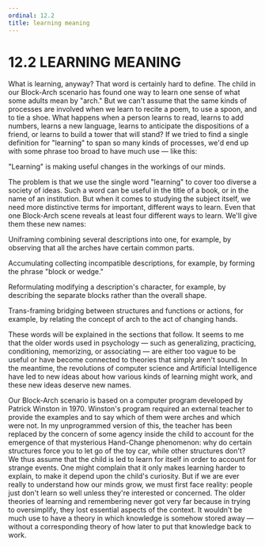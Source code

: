 ```yaml
---
ordinal: 12.2
title: learning meaning
---
```


# 12.2 LEARNING MEANING

What is learning, anyway? That word is certainly hard to define. The child in our Block-Arch scenario has found one way to learn one sense of what some adults mean by "arch." But we can't assume that the same kinds of processes are involved when we learn to recite a poem, to use a spoon, and to tie a shoe. What happens when a person learns to read, learns to add numbers, learns a new language, learns to anticipate the dispositions of a friend, or learns to build a tower that will stand? If we tried to find a single definition for "learning" to span so many kinds of processes, we'd end up with some phrase too broad to have much use &mdash; like this:

"Learning" is making useful changes in the workings of our minds.

The problem is that we use the single word "learning" to cover too diverse a society of ideas. Such a word can be useful in the title of a book, or in the name of an institution. But when it comes to studying the subject itself, we need more distinctive terms for important, different ways to learn. Even that one Block-Arch scene reveals at least four different ways to learn. We'll give them these new names:

Uniframing combining several descriptions into one, for example, by observing that all the arches have certain common parts.

Accumulating collecting incompatible descriptions, for example, by forming the phrase "block or wedge."

Reformulating modifying a description's character, for example, by describing the separate blocks rather than the overall shape.

Trans-framing bridging between structures and functions or actions, for example, by relating the concept of arch to the act of changing hands.

These words will be explained in the sections that follow. It seems to me that the older words used in psychology &mdash; such as generalizing, practicing, conditioning, memorizing, or associating &mdash; are either too vague to be useful or have become connected to theories that simply aren't sound. In the meantime, the revolutions of computer science and Artificial Intelligence have led to new ideas about how various kinds of learning might work, and these new ideas deserve new names.

Our Block-Arch scenario is based on a computer program developed by Patrick Winston in 1970. Winston's program required an external teacher to provide the examples and to say which of them were arches and which were not. In my unprogrammed version of this, the teacher has been replaced by the concern of some agency inside the child to account for the emergence of that mysterious Hand-Change phenomenon: why do certain structures force you to let go of the toy car, while other structures don't? We thus assume that the child is led to learn for itself in order to account for strange events. One might complain that it only makes learning harder to explain, to make it depend upon the child's curiosity. But if we are ever really to understand how our minds grow, we must first face reality: people just don't learn so well unless they're interested or concerned. The older theories of learning and remembering never got very far because in trying to oversimplify, they lost essential aspects of the context. It wouldn't be much use to have a theory in which knowledge is somehow stored away &mdash; without a corresponding theory of how later to put that knowledge back to work.

